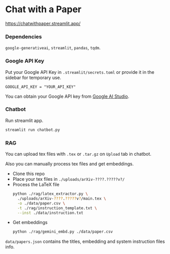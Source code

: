 # Chat with a Paper

https://chatwithpaper.streamlit.app/

### Dependencies
`google-generativeai`, `streamlit`, `pandas`, `tqdm`.

### Google API Key

Put your Google API Key in `.streamlit/secrets.toml` or provide it in the sidebar for temporary use.
```config
GOOGLE_API_KEY = "YOUR_API_KEY"
```
You can obtain your Google API key from [Google AI Studio](https://aistudio.google.com/app/apikey).

### Chatbot
Run streamlit app.
```bash
streamlit run chatbot.py
```

### RAG

You can upload tex files with `.tex` or `.tar.gz` on `Upload` tab in chatbot.

Also you can manually process tex files and get embeddings.

- Clone this repo
- Place your tex files in `./uploads/arXiv-????.?????v?/`
- Process the LaTeX file
  ```bash
  python ./rag/latex_extractor.py \
    ./uploads/arXiv-????.?????v?/main.tex \
    -o ./data/paper.csv \
    -t ./rag/instruction_template.txt \
    --inst ./data/instruction.txt
  ```
- Get embeddings
  ```bash
  python ./rag/gemini_embd.py ./data/paper.csv
  ```

`data/papers.json` contains the titles, embedding and system instruction files info.